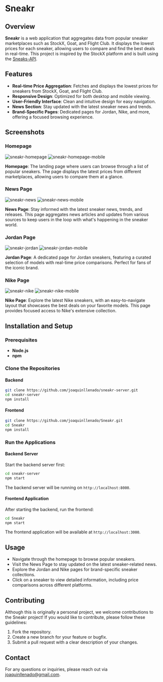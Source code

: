 # Sneakr

## Overview

**Sneakr** is a web application that aggregates data from popular sneaker marketplaces such as StockX, Goat, and Flight Club. It displays the lowest prices for each sneaker, allowing users to compare and find the best deals in real-time. This project is inspired by the StockX platform and is built using the [Sneaks-API](https://github.com/druv5319/Sneaks-API).

## Features

- **Real-time Price Aggregation**: Fetches and displays the lowest prices for sneakers from StockX, Goat, and Flight Club.
- **Responsive Design**: Optimized for both desktop and mobile viewing.
- **User-Friendly Interface**: Clean and intuitive design for easy navigation.
- **News Section**: Stay updated with the latest sneaker news and trends.
- **Brand-Specific Pages**: Dedicated pages for Jordan, Nike, and more, offering a focused browsing experience.

## Screenshots

### Homepage

![sneakr-homepage](https://github.com/user-attachments/assets/379541bf-0a4f-40e8-a569-91ca789bd415)
![sneakr-homepage-mobile](https://github.com/user-attachments/assets/e094de66-9e68-4446-9452-384b29f761a2)

**Homepage**: The landing page where users can browse through a list of popular sneakers. The page displays the latest prices from different marketplaces, allowing users to compare them at a glance.

### News Page

![sneakr-news](https://github.com/user-attachments/assets/82ee7757-fc96-4589-ad82-be01ec6146bb)
![sneakr-news-mobile](https://github.com/user-attachments/assets/c28a4c8d-92e8-4f56-9962-d778a604ca8a)

**News Page**: Stay informed with the latest sneaker news, trends, and releases. This page aggregates news articles and updates from various sources to keep users in the loop with what's happening in the sneaker world.

### Jordan Page

![sneakr-jordan](https://github.com/user-attachments/assets/a63a0b7b-6dd4-47a8-9435-4af99ee569b0)
![sneakr-jordan-mobile](https://github.com/user-attachments/assets/088609d4-57ae-49cf-83de-77255a772c88)

**Jordan Page**: A dedicated page for Jordan sneakers, featuring a curated selection of models with real-time price comparisons. Perfect for fans of the iconic brand.

### Nike Page

![sneakr-nike](https://github.com/user-attachments/assets/7bf2d64d-3282-46a9-91c8-60468bee95f9)
![sneakr-nike-mobile](https://github.com/user-attachments/assets/27f2b62e-d875-43f6-b9ec-f40e395d58d1)

**Nike Page**: Explore the latest Nike sneakers, with an easy-to-navigate layout that showcases the best deals on your favorite models. This page provides focused access to Nike's extensive collection.

## Installation and Setup

### Prerequisites

- **Node.js**
- **npm**

### Clone the Repositories

#### Backend

```bash
git clone https://github.com/joaquinllenado/sneakr-server.git
cd sneakr-server
npm install
```

#### Frontend

```bash
git clone https://github.com/joaquinllenado/Sneakr.git
cd Sneakr
npm install
```

### Run the Applications

#### Backend Server

Start the backend server first:

```bash
cd sneakr-server
npm start
```

The backend server will be running on `http://localhost:8000`.

#### Frontend Application

After starting the backend, run the frontend:

```bash
cd Sneakr
npm start
```

The frontend application will be available at `http://localhost:3000`.

## Usage

- Navigate through the homepage to browse popular sneakers.
- Visit the News Page to stay updated on the latest sneaker-related news.
- Explore the Jordan and Nike pages for brand-specific sneaker collections.
- Click on a sneaker to view detailed information, including price comparisons across different platforms.

## Contributing

Although this is originally a personal project, we welcome contributions to the Sneakr project! If you would like to contribute, please follow these guidelines:
1. Fork the repository.
2. Create a new branch for your feature or bugfix.
3. Submit a pull request with a clear description of your changes.

## Contact

For any questions or inquiries, please reach out via [joaquinllenado@gmail.com](mailto:joaquinllenado@gmail.com).
